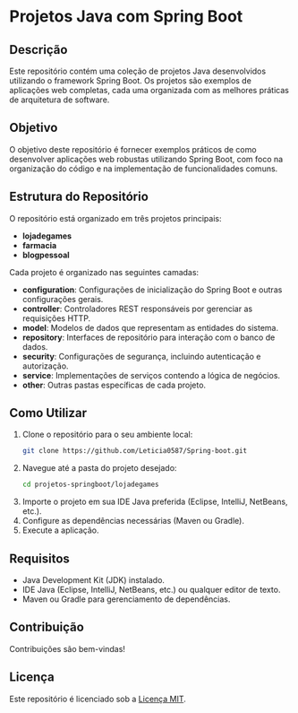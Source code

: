 # Projetos Java com Spring Boot

## Descrição
Este repositório contém uma coleção de projetos Java desenvolvidos utilizando o framework Spring Boot. Os projetos são exemplos de aplicações web completas, cada uma organizada com as melhores práticas de arquitetura de software.

## Objetivo
O objetivo deste repositório é fornecer exemplos práticos de como desenvolver aplicações web robustas utilizando Spring Boot, com foco na organização do código e na implementação de funcionalidades comuns.

## Estrutura do Repositório
O repositório está organizado em três projetos principais:
- **lojadegames**
- **farmacia**
- **blogpessoal**

Cada projeto é organizado nas seguintes camadas:
- **configuration**: Configurações de inicialização do Spring Boot e outras configurações gerais.
- **controller**: Controladores REST responsáveis por gerenciar as requisições HTTP.
- **model**: Modelos de dados que representam as entidades do sistema.
- **repository**: Interfaces de repositório para interação com o banco de dados.
- **security**: Configurações de segurança, incluindo autenticação e autorização.
- **service**: Implementações de serviços contendo a lógica de negócios.
- **other**: Outras pastas específicas de cada projeto.

## Como Utilizar
1. Clone o repositório para o seu ambiente local:
   ```bash
   git clone https://github.com/Leticia0587/Spring-boot.git
   ```
2. Navegue até a pasta do projeto desejado:
   ```bash
   cd projetos-springboot/lojadegames
   ```
3. Importe o projeto em sua IDE Java preferida (Eclipse, IntelliJ, NetBeans, etc.).
4. Configure as dependências necessárias (Maven ou Gradle).
5. Execute a aplicação.

## Requisitos
- Java Development Kit (JDK) instalado.
- IDE Java (Eclipse, IntelliJ, NetBeans, etc.) ou qualquer editor de texto.
- Maven ou Gradle para gerenciamento de dependências.

## Contribuição
Contribuições são bem-vindas! 

## Licença
Este repositório é licenciado sob a [Licença MIT](LICENSE).
